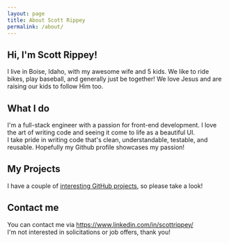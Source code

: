 ```yaml
---
layout: page
title: About Scott Rippey
permalink: /about/
---
```



## Hi, I'm Scott Rippey! 

I live in Boise, Idaho, with my awesome wife and 5 kids.  We like to ride bikes, play baseball, and generally just be together!  We love Jesus and are raising our kids to follow Him too.


## What I do

I'm a full-stack engineer with a passion for front-end development.  I love the art of writing code and seeing it come to life as a beautiful UI.  
I take pride in writing code that's clean, understandable, testable, and reusable.  Hopefully my Github profile showcases my passion!  


## My Projects

I have a couple of [interesting GitHub projects](./my-projects), so please take a look!


## Contact me

You can contact me via https://www.linkedin.com/in/scottrippey/  
I'm not interested in solicitations or job offers, thank you!  
